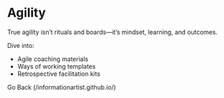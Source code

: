 # Agility

True agility isn’t rituals and boards—it’s mindset, learning, and outcomes.

Dive into:
- Agile coaching materials
- Ways of working templates
- Retrospective facilitation kits

Go Back (/informationartist.github.io/)
